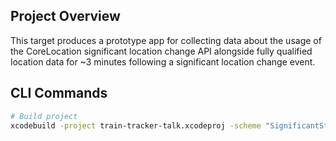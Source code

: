 ## Project Overview

This target produces a prototype app for collecting data about the usage of the CoreLocation significant location change API alongside fully qualified location data for ~3 minutes following a significant location change event.

## CLI Commands

```zsh
# Build project
xcodebuild -project train-tracker-talk.xcodeproj -scheme "SignificantStartLocation" -destination "platform=iOS Simulator,id=AE8D703E-E213-443C-8CBC-742F8807CCC3,arch=arm64" build -quiet
```
